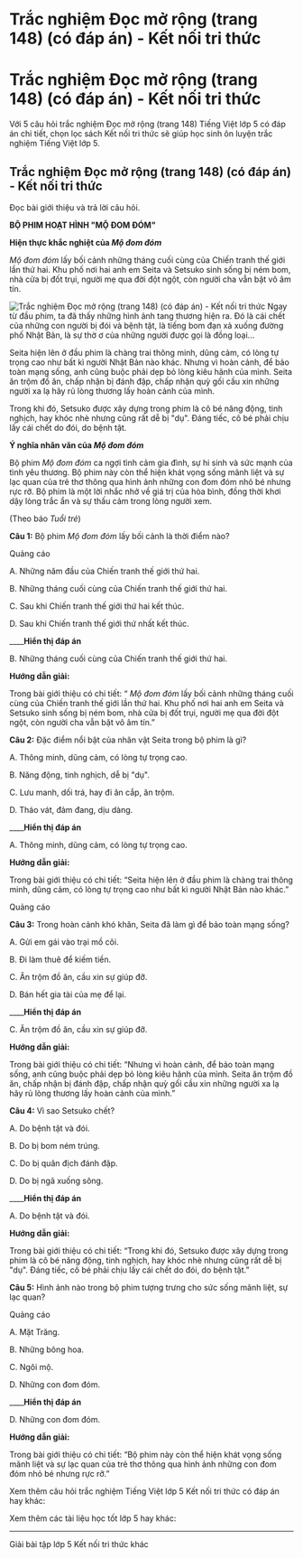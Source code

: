 # Trắc nghiệm Đọc mở rộng (trang 148) (có đáp án) - Kết nối tri thức

# Trắc nghiệm Đọc mở rộng (trang 148) (có đáp án) - Kết nối tri thức

Với 5 câu hỏi trắc nghiệm Đọc mở rộng (trang 148) Tiếng Việt lớp 5 có đáp án chi tiết, chọn lọc sách Kết nối tri thức sẽ giúp học sinh ôn luyện trắc nghiệm Tiếng Việt lớp 5.

## Trắc nghiệm Đọc mở rộng (trang 148) (có đáp án) - Kết nối tri thức

Đọc bài giới thiệu và trả lời câu hỏi.

**BỘ PHIM HOẠT HÌNH "MỘ ĐOM ĐÓM"**

**Hiện thực khắc nghiệt của _Mộ đom đóm_**

_Mộ đom đóm_ lấy bối cảnh những tháng cuối cùng của Chiến tranh thế giới lần thứ hai. Khu phố nơi hai anh em Seita và Setsuko sinh sống bị ném bom, nhà cửa bị đốt trụi, người mẹ qua đời đột ngột, còn người cha vẫn bặt vô âm tín. 

![Trắc nghiệm Đọc mở rộng \(trang 148\) \(có đáp án\) - Kết nối tri thức](https://vietjack.com/tieng-viet-5-kn/images/trac-nghiem-doc-mo-rong-bai-30.PNG) Ngay từ đầu phim, ta đã thấy những hình ảnh tang thương hiện ra. Đó là cái chết của những con người bị đói và bệnh tật, là tiếng bom đạn xả xuống đường phố Nhật Bản, là sự thờ ơ của những người được gọi là đồng loại... 

Seita hiện lên ở đầu phim là chàng trai thông minh, dũng cảm, có lòng tự trọng cao như bất kì người Nhật Bản nào khác. Nhưng vì hoàn cảnh, để bảo toàn mạng sống, anh cũng buộc phải dẹp bỏ lòng kiêu hãnh của mình. Seita ăn trộm đồ ăn, chấp nhận bị đánh đập, chấp nhận quỳ gối cầu xin những người xa lạ hãy rủ lòng thương lấy hoàn cảnh của mình. 

Trong khi đó, Setsuko được xây dựng trong phim là cô bé năng động, tinh nghịch, hay khóc nhè nhưng cũng rất dễ bị "dụ". Đáng tiếc, cô bé phải chịu lấy cái chết do đói, do bệnh tật. 

**Ý nghĩa nhân văn của _Mộ đom đóm_**

Bộ phim _Mộ đom đóm_ ca ngợi tình cảm gia đình, sự hi sinh và sức mạnh của tình yêu thương. Bộ phim này còn thể hiện khát vọng sống mãnh liệt và sự lạc quan của trẻ thơ thông qua hình ảnh những con đom đóm nhỏ bé nhưng rực rỡ. Bộ phim là một lời nhắc nhở về giá trị của hòa bình, đồng thời khơi dậy lòng trắc ẩn và sự thấu cảm trong lòng người xem. 

(Theo báo _Tuổi trẻ_) 

**Câu 1:** Bộ phim  _Mộ đom đóm_ lấy bối cảnh là thời điểm nào?

Quảng cáo

A. Những năm đầu của Chiến tranh thế giới thứ hai.

B. Những tháng cuối cùng của Chiến tranh thế giới thứ hai.

C. Sau khi Chiến tranh thế giới thứ hai kết thúc.

D. Sau khi Chiến tranh thế giới thứ nhất kết thúc.

____**Hiển thị đáp án**

B. Những tháng cuối cùng của Chiến tranh thế giới thứ hai.

**Hướng dẫn giải:**

Trong bài giới thiệu có chi tiết: “ _Mộ đom đóm_ lấy bối cảnh những tháng cuối cùng của Chiến tranh thế giới lần thứ hai. Khu phố nơi hai anh em Seita và Setsuko sinh sống bị ném bom, nhà cửa bị đốt trụi, người mẹ qua đời đột ngột, còn người cha vẫn bặt vô âm tín.”

**Câu 2:** Đặc điểm nổi bật của nhân vật Seita trong bộ phim là gì?

A. Thông minh, dũng cảm, có lòng tự trọng cao.

B. Năng động, tinh nghịch, dễ bị "dụ".

C. Lưu manh, dối trá, hay đi ăn cắp, ăn trộm.

D. Tháo vát, đảm đang, dịu dàng.

____**Hiển thị đáp án**

A. Thông minh, dũng cảm, có lòng tự trọng cao.

**Hướng dẫn giải:**

Trong bài giới thiệu có chi tiết: “Seita hiện lên ở đầu phim là chàng trai thông minh, dũng cảm, có lòng tự trọng cao như bất kì người Nhật Bản nào khác.”

Quảng cáo

**Câu 3:** Trong hoàn cảnh khó khăn, Seita đã làm gì để bảo toàn mạng sống?

A. Gửi em gái vào trại mồ côi.

B. Đi làm thuê để kiếm tiền.

C. Ăn trộm đồ ăn, cầu xin sự giúp đỡ.

D. Bán hết gia tài của mẹ để lại.

____**Hiển thị đáp án**

C. Ăn trộm đồ ăn, cầu xin sự giúp đỡ.

**Hướng dẫn giải:**

Trong bài giới thiệu có chi tiết: “Nhưng vì hoàn cảnh, để bảo toàn mạng sống, anh cũng buộc phải dẹp bỏ lòng kiêu hãnh của mình. Seita ăn trộm đồ ăn, chấp nhận bị đánh đập, chấp nhận quỳ gối cầu xin những người xa lạ hãy rủ lòng thương lấy hoàn cảnh của mình.”

**Câu 4:** Vì sao Setsuko chết?

A. Do bệnh tật và đói.

B. Do bị bom ném trúng.

C. Do bị quân địch đánh đập.

D. Do bị ngã xuống sông.

____**Hiển thị đáp án**

A. Do bệnh tật và đói.

**Hướng dẫn giải:**

Trong bài giới thiệu có chi tiết: “Trong khi đó, Setsuko được xây dựng trong phim là cô bé năng động, tinh nghịch, hay khóc nhè nhưng cũng rất dễ bị "dụ". Đáng tiếc, cô bé phải chịu lấy cái chết do đói, do bệnh tật.”

**Câu 5:** Hình ảnh nào trong bộ phim tượng trưng cho sức sống mãnh liệt, sự lạc quan?

Quảng cáo

A. Mặt Trăng.

B. Những bông hoa.

C. Ngôi mộ.

D. Những con đom đóm.

____**Hiển thị đáp án**

D. Những con đom đóm.

**Hướng dẫn giải:**

Trong bài giới thiệu có chi tiết: “Bộ phim này còn thể hiện khát vọng sống mãnh liệt và sự lạc quan của trẻ thơ thông qua hình ảnh những con đom đóm nhỏ bé nhưng rực rỡ.”

Xem thêm câu hỏi trắc nghiệm Tiếng Việt lớp 5 Kết nối tri thức có đáp án hay khác:

Xem thêm các tài liệu học tốt lớp 5 hay khác:

* * *

Giải bài tập lớp 5 Kết nối tri thức khác
